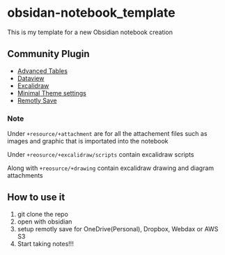 # obsidan-notebook_template

This is my template for a new Obsidian notebook creation

## Community Plugin
- [Advanced Tables](obsidian://show-plugin?id=table-editor-obsidian)
- [Dataview](obsidian://show-plugin?id=dataview)
- [Excalidraw](obsidian://show-plugin?id=obsidian-excalidraw-plugin)
- [Minimal Theme settings](obsidian://show-plugin?id=obsidian-minimal-settings)
- [Remotly Save](obsidian://show-plugin?id=remotely-save)

### **Note**
Under `+resource/+attachment` are for all the attachement files such as images and graphic that is importated into the notebook


Under `+reosurce/+excalidraw/scripts` contain excalidraw scripts

Along with `+reosurce/+drawing` contain excalidraw drawing and diagram attachments

## How to use it
1. git clone the repo
2. open with obsidian
3. setup remotly save for OneDrive(Personal), Dropbox, Webdax or AWS S3
4. Start taking notes!!!
